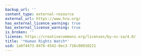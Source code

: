 ```yaml
---
backup_url: ''
content_type: external-resource
external_url: https://www.hrw.org/
has_external_licence_warning: true
has_external_license_warning: true
is_broken: ''
license: https://creativecommons.org/licenses/by-nc-sa/4.0/
title: '*Human Rights Watch*'
uid: 1a6f4473-8476-4542-8ec3-716c08910221
---
```

